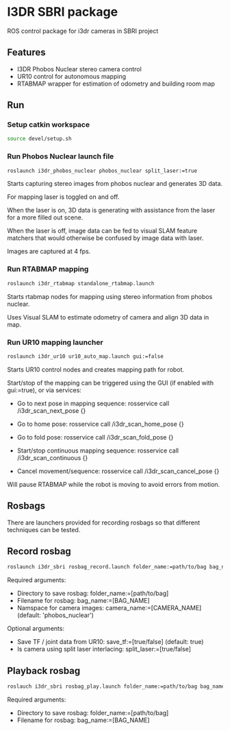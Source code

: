# I3DR SBRI package

ROS control package for i3dr cameras in SBRI project

## Features

- I3DR Phobos Nuclear stereo camera control
- UR10 control for autonomous mapping
- RTABMAP wrapper for estimation of odometry and building room map

## Run

### Setup catkin workspace

```bash
source devel/setup.sh
```

### Run Phobos Nuclear launch file

```bash
roslaunch i3dr_phobos_nuclear phobos_nuclear split_laser:=true
```

Starts capturing stereo images from phobos nuclear and generates 3D data.

For mapping laser is toggled on and off.

When the laser is on, 3D data is generating with assistance from the laser for a more filled out scene.

When the laser is off, image data can be fed to visual SLAM feature matchers that would otherwise be confused by image data with laser.

Images are captured at 4 fps.

### Run RTABMAP mapping

```bash
roslaunch i3dr_rtabmap standalone_rtabmap.launch
```

Starts rtabmap nodes for mapping using stereo information from phobos nuclear.

Uses Visual SLAM to estimate odometry of camera and align 3D data in map.

### Run UR10 mapping launcher

```bash
roslaunch i3dr_ur10 ur10_auto_map.launch gui:=false
```

Starts UR10 control nodes and creates mapping path for robot.

Start/stop of the mapping can be triggered using the GUI (if enabled with gui:=true), or via services:

- Go to next pose in mapping sequence: rosservice call /i3dr_scan_next_pose {}

- Go to home pose: rosservice call /i3dr_scan_home_pose {}

- Go to fold pose: rosservice call /i3dr_scan_fold_pose {}

- Start/stop continuous mapping sequence: rosservice call /i3dr_scan_continuous {}

- Cancel movement/sequence: rosservice call /i3dr_scan_cancel_pose {}

Will pause RTABMAP while the robot is moving to avoid errors from motion.

## Rosbags

There are launchers provided for recording rosbags so that different techniques can be tested.

## Record rosbag

```bash
roslaunch i3dr_sbri rosbag_record.launch folder_name:=path/to/bag bag_name:=BAG_NAME camera_name:=CAMERA_NAME
```

Required arguments:

- Directory to save rosbag: folder_name:=[path/to/bag]
- Filename for rosbag: bag_name:=[BAG_NAME]
- Namspace for camera images: camera_name:=[CAMERA_NAME] (default: 'phobos_nuclear')

Optional arguments:

- Save TF / joint data from UR10: save_tf:=[true/false] (default: true)
- Is camera using split laser interlacing: split_laser:=[true/false]

## Playback rosbag

```bash
roslauch i3dr_sbri rosbag_play.launch folder_name:=path/to/bag bag_name:=BAG_NAME.bag
```

Required arguments:

- Directory to save rosbag: folder_name:=[path/to/bag]
- Filename for rosbag: bag_name:=[BAG_NAME]
